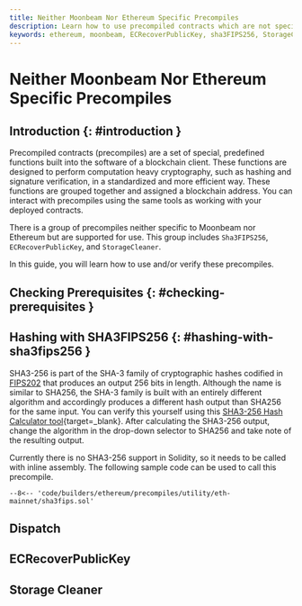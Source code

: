 ```yaml
---
title: Neither Moonbeam Nor Ethereum Specific Precompiles
description: Learn how to use precompiled contracts which are not specific to Moonbeam or Ethereum, such as sha3FIPS256, ECRecoverPublicKey, and StorageCleaner.
keywords: ethereum, moonbeam, ECRecoverPublicKey, sha3FIPS256, StorageCleaner, precompile
---
```


# Neither Moonbeam Nor Ethereum Specific Precompiles

## Introduction {: #introduction }

Precompiled contracts (precompiles) are a set of special, predefined functions built into the software of a blockchain client. These functions are designed to perform computation heavy cryptography, such as hashing and signature verification, in a standardized and more efficient way. These functions are grouped together and assigned a blockchain address. You can interact with precompiles using the same tools as working with your deployed contracts. 

There is a group of precompiles neither specific to Moonbeam nor Ethereum but are supported for use. This group includes `Sha3FIPS256`, `ECRecoverPublicKey`, and `StorageCleaner`. 

In this guide, you will learn how to use and/or verify these precompiles. 

## Checking Prerequisites {: #checking-prerequisites }

<!--TODO: refer to pre-reqs in Eth main version of article for starter-->

## Hashing with SHA3FIPS256 {: #hashing-with-sha3fips256 }

SHA3-256 is part of the SHA-3 family of cryptographic hashes codified in [FIPS202](https://nvlpubs.nist.gov/nistpubs/FIPS/NIST.FIPS.202.pdf) that produces an output 256 bits in length. Although the name is similar to SHA256, the SHA-3 family is built with an entirely different algorithm and accordingly produces a different hash output than SHA256 for the same input. You can verify this yourself using this [SHA3-256 Hash Calculator tool](https://md5calc.com/hash/sha3-256){target=\_blank}. After calculating the SHA3-256 output, change the algorithm in the drop-down selector to SHA256 and take note of the resulting output.

Currently there is no SHA3-256 support in Solidity, so it needs to be called with inline assembly. The following sample code can be used to call this precompile.

```solidity
--8<-- 'code/builders/ethereum/precompiles/utility/eth-mainnet/sha3fips.sol'
```

## Dispatch


## ECRecoverPublicKey


## Storage Cleaner
